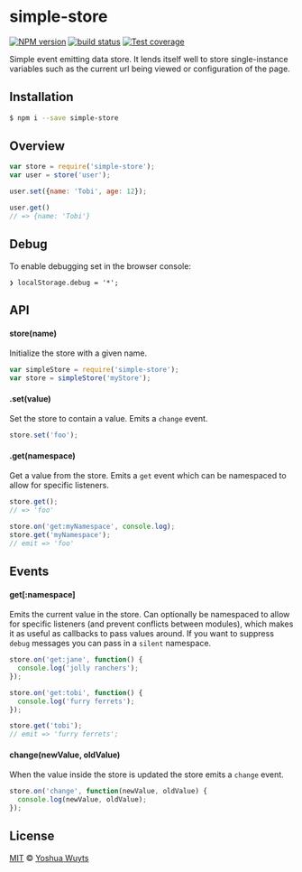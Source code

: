 # simple-store
[![NPM version][npm-image]][npm-url]
[![build status][travis-image]][travis-url]
[![Test coverage][coveralls-image]][coveralls-url]

Simple event emitting data store. It lends itself well to store
single-instance variables such as the current url being viewed or configuration
of the page.

## Installation
```bash
$ npm i --save simple-store
```
## Overview
```js
var store = require('simple-store');
var user = store('user');

user.set({name: 'Tobi', age: 12});

user.get()
// => {name: 'Tobi'}
```

## Debug
To enable debugging set in the browser console:
```
❯ localStorage.debug = '*';
```

## API
#### store(name)
Initialize the store with a given name.
```js
var simpleStore = require('simple-store');
var store = simpleStore('myStore');
```

#### .set(value)
Set the store to contain a value. Emits a `change` event.
```js
store.set('foo');
```

#### .get(namespace)
Get a value from the store. Emits a `get` event which can
be namespaced to allow for specific listeners.
```js
store.get();
// => 'foo'

store.on('get:myNamespace', console.log);
store.get('myNamespace');
// emit => 'foo'
```

## Events
#### get[:namespace]
Emits the current value in the store. Can optionally be namespaced to allow for
specific listeners (and prevent conflicts between modules), which makes it as
useful as callbacks to pass values around. If you want to suppress `debug`
messages you can pass in a `silent` namespace.
```js
store.on('get:jane', function() {
  console.log('jolly ranchers');
});

store.on('get:tobi', function() {
  console.log('furry ferrets');
});

store.get('tobi');
// emit => 'furry ferrets';
```

#### change(newValue, oldValue)
When the value inside the store is updated the store emits a `change` event.
```js
store.on('change', function(newValue, oldValue) {
  console.log(newValue, oldValue);
});
```

## License
[MIT](https://tldrlegal.com/license/mit-license) ©
[Yoshua Wuyts](yoshuawuyts.com)

[npm-image]: https://img.shields.io/npm/v/simple-store.svg?style=flat-square
[npm-url]: https://npmjs.org/package/simple-store
[travis-image]: https://img.shields.io/travis/yoshuawuyts/simple-store.svg?style=flat-square
[travis-url]: https://travis-ci.org/yoshuawuyts/simple-store
[coveralls-image]: https://img.shields.io/coveralls/yoshuawuyts/simple-store.svg?style=flat-square
[coveralls-url]: https://coveralls.io/r/yoshuawuyts/simple-store?branch=master

[dad]: http://github.com/yoshuawuyts/dad
